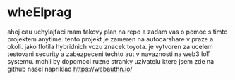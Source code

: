 # wheElprag
ahoj cau uchylajťaci 
mam takovy plan na repo a zadam vas 
o pomoc s timto projektem anytime. 
tento projekt je zameren na 
autocarshare v praze a okoli. jako flotila 
hybridnich vozu znacek toyota.
je vytvoren za ucelem testovani security 
a zabezpeceni techto aut v navaznosti na web3 
IoT systemu.
mohli by dopomoci ruzne stranky uzivatelu
ktere jsem zde na github nasel
napriklad https://webauthn.io/ 
